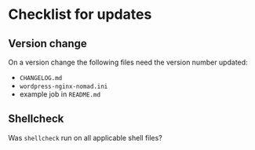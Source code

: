 # Checklist for updates

## Version change
On a version change the following files need the version number updated:
* `CHANGELOG.md`
* `wordpress-nginx-nomad.ini`
* example job in `README.md`

## Shellcheck
Was `shellcheck` run on all applicable shell files?
